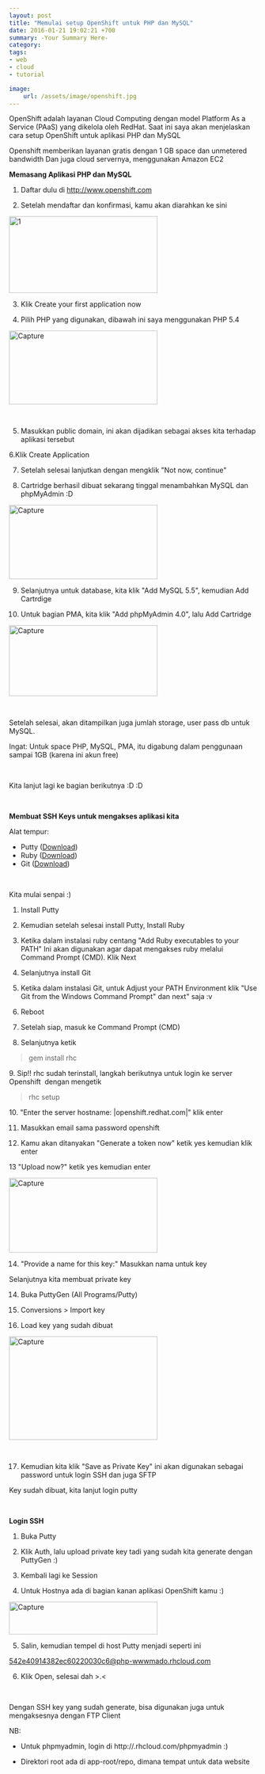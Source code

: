 ```yaml
---
layout: post
title: "Memulai setup OpenShift untuk PHP dan MySQL"
date: 2016-01-21 19:02:21 +700
summary: -Your Summary Here-
category: 
tags: 
- web
- cloud
- tutorial

image: 
    url: /assets/image/openshift.jpg
---
```



OpenShift adalah layanan Cloud Computing dengan model Platform As a Service (PAaS) yang dikelola oleh RedHat.
Saat ini saya akan menjelaskan cara setup OpenShift untuk aplikasi PHP dan MySQL

Openshift memberikan layanan gratis dengan 1 GB space dan unmetered bandwidth
Dan juga cloud servernya, menggunakan Amazon EC2

<b>Memasang Aplikasi PHP dan MySQL</b>

1. Daftar dulu di http://www.openshift.com

2. Setelah mendaftar dan konfirmasi, kamu akan diarahkan ke sini

<a href="https://pherrykun.files.wordpress.com/2014/10/1.png"><img class=" wp-image-13" src="http://pherrykun.files.wordpress.com/2014/10/1.png?w=300" alt="1" width="300" height="155" /></a>

3. Klik Create your first application now

4. Pilih PHP yang digunakan, dibawah ini saya menggunakan PHP 5.4

<a href="https://pherrykun.files.wordpress.com/2014/10/capture.png"><img class="alignnone size-medium wp-image-18" src="http://pherrykun.files.wordpress.com/2014/10/capture.png?w=300" alt="Capture" width="300" height="149" /></a>

&nbsp;

5. Masukkan public domain, ini akan dijadikan sebagai akses kita terhadap aplikasi tersebut

6.Klik Create Application

7. Setelah selesai lanjutkan dengan mengklik "Not now, continue"

8. Cartridge berhasil dibuat sekarang tinggal menambahkan MySQL dan phpMyAdmin :D

<a href="https://pherrykun.files.wordpress.com/2014/10/capture1.png"><img class="alignnone size-medium wp-image-19" src="http://pherrykun.files.wordpress.com/2014/10/capture1.png?w=300" alt="Capture" width="300" height="150" /></a>

9. Selanjutnya untuk database, kita klik "Add MySQL 5.5", kemudian Add Cartrdige

10. Untuk bagian PMA, kita klik "Add phpMyAdmin 4.0", lalu Add Cartridge

<a href="https://pherrykun.files.wordpress.com/2014/10/capture2.png"><img class="alignnone size-medium wp-image-20" src="http://pherrykun.files.wordpress.com/2014/10/capture2.png?w=300" alt="Capture" width="300" height="143" /></a>

&nbsp;

Setelah selesai, akan ditampilkan juga jumlah storage, user pass db untuk MySQL.

Ingat: Untuk space PHP, MySQL, PMA, itu digabung dalam penggunaan sampai 1GB (karena ini akun free)

&nbsp;

Kita lanjut lagi ke bagian berikutnya :D :D

&nbsp;

<b>Membuat SSH Keys untuk mengakses aplikasi kita</b>

Alat tempur:
<ul>
	<li>Putty (<a href="http://the.earth.li/~sgtatham/putty/latest/x86/putty-0.63-installer.exe">Download</a>)</li>
	<li>Ruby (<a href="https://www.ruby-lang.org/id/downloads/">Download</a>)</li>
	<li>Git (<a href="http://git-scm.com/">Download</a>)</li>
</ul>
&nbsp;

Kita mulai senpai :)

1. Install Putty

2. Kemudian setelah selesai install Putty, Install Ruby

3. Ketika dalam instalasi ruby centang "Add Ruby executables to your PATH" Ini akan digunakan agar dapat mengakses ruby melalui Command Prompt (CMD). Klik Next

4. Selanjutnya install Git

5. Ketika dalam instalasi Git, untuk Adjust your PATH Environment klik "Use Git from the Windows Command Prompt" dan next" saja :v

6. Reboot

7. Setelah siap, masuk ke Command Prompt (CMD)

8. Selanjutnya ketik
<blockquote>gem install rhc</blockquote>
9. Sip!! rhc sudah terinstall, langkah berikutnya untuk login ke server Openshift  dengan mengetik
<blockquote>rhc setup</blockquote>
10. "Enter the server hostname: |openshift.redhat.com|" klik enter

11. Masukkan email sama password openshift

12. Kamu akan ditanyakan "Generate a token now" ketik yes kemudian klik enter

13 "Upload now?" ketik yes kemudian enter

<a href="https://pherrykun.files.wordpress.com/2014/10/capture3.png"><img class="alignnone size-medium wp-image-21" src="http://pherrykun.files.wordpress.com/2014/10/capture3.png?w=300" alt="Capture" width="300" height="151" /></a>

14. "Provide a name for this key:" Masukkan nama untuk key

Selanjutnya kita membuat private key

14. Buka PuttyGen (All Programs/Putty)

15. Conversions &gt; Import key

16. Load key yang sudah dibuat

<a href="https://pherrykun.files.wordpress.com/2014/10/capture4.png"><img class="alignnone size-medium wp-image-22" src="http://pherrykun.files.wordpress.com/2014/10/capture4.png?w=300" alt="Capture" width="300" height="209" /></a>

&nbsp;

17. Kemudian kita klik "Save as Private Key" ini akan digunakan sebagai password untuk login SSH dan juga SFTP

Key sudah dibuat, kita lanjut login putty

&nbsp;

<strong>Login SSH</strong>

1. Buka Putty

2. Klik Auth, lalu upload private key tadi yang sudah kita generate dengan PuttyGen :)

3. Kembali lagi ke Session

4. Untuk Hostnya ada di bagian kanan aplikasi OpenShift kamu :)

<a href="https://pherrykun.files.wordpress.com/2014/10/capture5.png"><img class="alignnone size-medium wp-image-23" src="http://pherrykun.files.wordpress.com/2014/10/capture5.png?w=300" alt="Capture" width="300" height="66" /></a>

5. Salin, kemudian tempel di host Putty menjadi seperti ini

542e40914382ec60220030c6@php-wwwmado.rhcloud.com

6. Klik Open, selesai dah &gt;.&lt;

&nbsp;

Dengan SSH key yang sudah generate, bisa digunakan juga untuk mengaksesnya dengan FTP Client


NB:

- Untuk phpmyadmin, login di http://.rhcloud.com/phpmyadmin :)

- Direktori root ada di app-root/repo, dimana tempat untuk data website

&nbsp;
